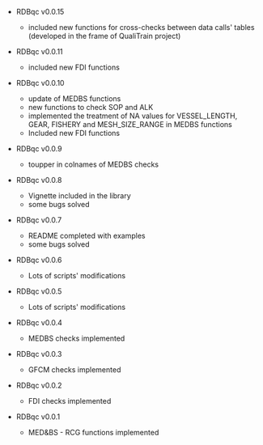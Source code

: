 - RDBqc v0.0.15
  - included new functions for cross-checks between data calls' tables (developed in the frame of QualiTrain project)
  
- RDBqc v0.0.11
  - included new FDI functions
  
- RDBqc v0.0.10
  - update of MEDBS functions
  - new functions to check SOP and ALK
  - implemented the treatment of NA values for VESSEL_LENGTH, GEAR, FISHERY and MESH_SIZE_RANGE in MEDBS functions 
  - Included new FDI functions
  
- RDBqc v0.0.9
  - toupper in colnames of MEDBS checks 
  
- RDBqc v0.0.8
  - Vignette included in the library
  - some bugs solved

- RDBqc v0.0.7
  - README completed with examples
  - some bugs solved

- RDBqc v0.0.6
  - Lots of scripts' modifications

- RDBqc v0.0.5
  - Lots of scripts' modifications

- RDBqc v0.0.4
  - MEDBS checks implemented

- RDBqc v0.0.3
  - GFCM checks implemented 

- RDBqc v0.0.2
  - FDI checks implemented 

- RDBqc v0.0.1
  - MED&BS - RCG functions implemented
